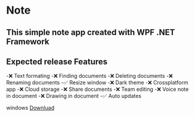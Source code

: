 # Note

## This simple note app created with WPF .NET Framework

## Expected release Features

-❌ Text formating
-❌ Finding documents
-❌ Deleting documents
-❌ Renaming documents
-✅ Resize window
-❌ Dark theme
-❌ Crossplatform app
-❌ Cloud storage
-❌ Share documents
-❌ Team editing
-❌ Voice note in document
-❌ Drawing in document
-✅ Auto updates

windows [Downluad](https://github.com/b4shtirk1n/Note/releases/download/v0.5/Note-win.zip)
